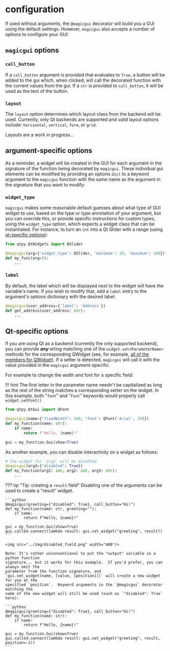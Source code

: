 # configuration

If used without arguments, the `@magicgui` decorator will build you a GUI using the
default settings.  However, `magicgui` also accepts a number of options to configure your
GUI:

## `magicgui` options

### `call_button`

If a `call_button` argument is provided that evaluates to `True`, a button will be added
to the gui which, when clicked, will call the decorated function with the current values
from the gui.  If a `str` is provided to `call_button`, it will be used as the text of
the button.

### `layout`

The `layout` option determines which layout class from the backend will be used.
Currently, only Qt backends are supported and valid layout options include:
`horizontal`, `vertical`, `form`, or `grid`.

Layouts are a work in progress...

## argument-specific options

As a reminder, a widget will be created in the GUI for each argument in the signature of
the function being decorated by `magicgui`.  These individual gui elements can be
modified by providing an options `dict` to a keyword argument to the `magicgui` function
with the same name as the argument in the signature that you want to modify:

### `widget_type`

`magicgui` makes some reasonable default guesses about what type of GUI widget to use,
based on the type or type annotation of your argument, but you can override this, or
provide specific instructions for custom types, using the `widget_type` option, which
expects a widget class that can be instantiated.  For instance, to turn an `int` into
a Qt Slider with a range (using [qt-specific options](#qt-specific-options)):

```python
from qtpy.QtWidgets import QSlider

@magicgui(arg={'widget_type': QSlider, 'minimum': 10, 'maximum': 100})
def my_func(arg=5):
    ...
```

### `label`

By default, the label which will be displayed next to the widget will have the
variable's name. If you wish to modify that, add a `label` entry to the argument's
options dictionary with the desired label:

```python
@magicgui(user_address={'label': 'Address'})
def get_address(user_address: str):
    ...
```

## Qt-specific options

If you are using Qt as a backend (currently the only supported backend), you can provide
***any*** string matching one of the `widget.set<ParameterName>` methods for the corresponding
QWidget (see, for example, <a href="https://doc.qt.io/qt-5/qwidget-members.html"
target="_blank">all of the members for QWidget</a>).  If a setter is detected, `magicgui`
will call it with the value provided in the `magicgui` argument-specific.

For example to change the width and font for a specific field:

!!! hint
    The first letter in the parameter name needn't be capitalized as long as the rest
    of the string matches a corresponding setter on the widget. In this example, both
    "`font`" and "`Font`" keywords would properly call `widget.setFont()`

```python
from qtpy.QtGui import QFont

@magicgui(name={"fixedWidth": 200, "font": QFont('Arial', 20)})
def my_function(name: str):
    if name:
        return f"Hello, {name}!"

gui = my_function.Gui(show=True)
```

As another example, you can disable interactivity on a widget as follows:

```python
# the widget for `arg3` will be disabled
@magicgui(arg3={"disabled": True})
def my_function(arg2: int, arg2: int, arg3: str):
    ...
```

??? tip "Tip: creating a `result` field"
    Disabling one of the arguments can be used to create a "result" widget.

    ```python
    @magicgui(greeting={"disabled": True}, call_button="Hi!")
    def my_function(name: str, greeting=""):
        if name:
            return f"Hello, {name}!"

    gui = my_function.Gui(show=True)
    gui.called.connect(lambda result: gui.set_widget("greeting", result))
    ```

    <img src="../img/disabled_field.png" width="400"/>

    Note: It's rather unconventional to put the "output" variable in a python function
    signature... but it works for this example.  If you'd prefer, you can always omit the
    parameter from the function signature, and
    `gui.set_widget(name, [value, [position]])` will create a new widget for you at the
    specified `position`.  Keyword arguments in the `@magicgui` decorator matching the
    name of the new widget will still be used (such as `"disabled": True` here):

    ```python
    @magicgui(greeting={"disabled": True}, call_button="Hi!")
    def my_function(name: str):
        if name:
            return f"Hello, {name}!"

    gui = my_function.Gui(show=True)
    gui.called.connect(lambda result: gui.set_widget("greeting", result, position=-1))
    ```
